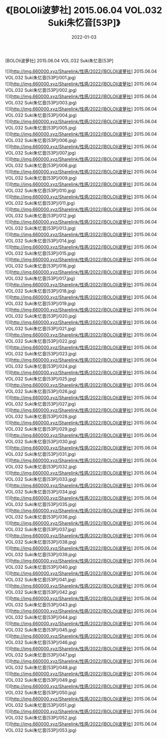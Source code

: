 ﻿---
layout: post
title:  《[BOLOli波萝社] 2015.06.04 VOL.032 Suki朱忆音[53P]》
date:   2022-01-03
img: http://img.660000.xyz/Sharelink/性感/2022/[BOLOli波萝社] 2015.06.04 VOL.032 Suki朱忆音[53P]/000.jpg
categories: [美女, 清纯, 唯美]
---

[BOLOli波萝社] 2015.06.04 VOL.032 Suki朱忆音[53P]

  ![](http://img.660000.xyz/Sharelink/性感/2022/[BOLOli波萝社] 2015.06.04 VOL.032 Suki朱忆音[53P]/001.jpg) <br> ![](http://img.660000.xyz/Sharelink/性感/2022/[BOLOli波萝社] 2015.06.04 VOL.032 Suki朱忆音[53P]/002.jpg) <br> ![](http://img.660000.xyz/Sharelink/性感/2022/[BOLOli波萝社] 2015.06.04 VOL.032 Suki朱忆音[53P]/003.jpg) <br> ![](http://img.660000.xyz/Sharelink/性感/2022/[BOLOli波萝社] 2015.06.04 VOL.032 Suki朱忆音[53P]/004.jpg) <br> ![](http://img.660000.xyz/Sharelink/性感/2022/[BOLOli波萝社] 2015.06.04 VOL.032 Suki朱忆音[53P]/005.jpg) <br> ![](http://img.660000.xyz/Sharelink/性感/2022/[BOLOli波萝社] 2015.06.04 VOL.032 Suki朱忆音[53P]/006.jpg) <br> ![](http://img.660000.xyz/Sharelink/性感/2022/[BOLOli波萝社] 2015.06.04 VOL.032 Suki朱忆音[53P]/007.jpg) <br> ![](http://img.660000.xyz/Sharelink/性感/2022/[BOLOli波萝社] 2015.06.04 VOL.032 Suki朱忆音[53P]/008.jpg) <br> ![](http://img.660000.xyz/Sharelink/性感/2022/[BOLOli波萝社] 2015.06.04 VOL.032 Suki朱忆音[53P]/009.jpg) <br> ![](http://img.660000.xyz/Sharelink/性感/2022/[BOLOli波萝社] 2015.06.04 VOL.032 Suki朱忆音[53P]/010.jpg) <br> ![](http://img.660000.xyz/Sharelink/性感/2022/[BOLOli波萝社] 2015.06.04 VOL.032 Suki朱忆音[53P]/011.jpg) <br> ![](http://img.660000.xyz/Sharelink/性感/2022/[BOLOli波萝社] 2015.06.04 VOL.032 Suki朱忆音[53P]/012.jpg) <br> ![](http://img.660000.xyz/Sharelink/性感/2022/[BOLOli波萝社] 2015.06.04 VOL.032 Suki朱忆音[53P]/013.jpg) <br> ![](http://img.660000.xyz/Sharelink/性感/2022/[BOLOli波萝社] 2015.06.04 VOL.032 Suki朱忆音[53P]/014.jpg) <br> ![](http://img.660000.xyz/Sharelink/性感/2022/[BOLOli波萝社] 2015.06.04 VOL.032 Suki朱忆音[53P]/015.jpg) <br> ![](http://img.660000.xyz/Sharelink/性感/2022/[BOLOli波萝社] 2015.06.04 VOL.032 Suki朱忆音[53P]/016.jpg) <br> ![](http://img.660000.xyz/Sharelink/性感/2022/[BOLOli波萝社] 2015.06.04 VOL.032 Suki朱忆音[53P]/017.jpg) <br> ![](http://img.660000.xyz/Sharelink/性感/2022/[BOLOli波萝社] 2015.06.04 VOL.032 Suki朱忆音[53P]/018.jpg) <br> ![](http://img.660000.xyz/Sharelink/性感/2022/[BOLOli波萝社] 2015.06.04 VOL.032 Suki朱忆音[53P]/019.jpg) <br> ![](http://img.660000.xyz/Sharelink/性感/2022/[BOLOli波萝社] 2015.06.04 VOL.032 Suki朱忆音[53P]/020.jpg) <br> ![](http://img.660000.xyz/Sharelink/性感/2022/[BOLOli波萝社] 2015.06.04 VOL.032 Suki朱忆音[53P]/021.jpg) <br> ![](http://img.660000.xyz/Sharelink/性感/2022/[BOLOli波萝社] 2015.06.04 VOL.032 Suki朱忆音[53P]/022.jpg) <br> ![](http://img.660000.xyz/Sharelink/性感/2022/[BOLOli波萝社] 2015.06.04 VOL.032 Suki朱忆音[53P]/023.jpg) <br> ![](http://img.660000.xyz/Sharelink/性感/2022/[BOLOli波萝社] 2015.06.04 VOL.032 Suki朱忆音[53P]/024.jpg) <br> ![](http://img.660000.xyz/Sharelink/性感/2022/[BOLOli波萝社] 2015.06.04 VOL.032 Suki朱忆音[53P]/025.jpg) <br> ![](http://img.660000.xyz/Sharelink/性感/2022/[BOLOli波萝社] 2015.06.04 VOL.032 Suki朱忆音[53P]/026.jpg) <br> ![](http://img.660000.xyz/Sharelink/性感/2022/[BOLOli波萝社] 2015.06.04 VOL.032 Suki朱忆音[53P]/027.jpg) <br> ![](http://img.660000.xyz/Sharelink/性感/2022/[BOLOli波萝社] 2015.06.04 VOL.032 Suki朱忆音[53P]/028.jpg) <br> ![](http://img.660000.xyz/Sharelink/性感/2022/[BOLOli波萝社] 2015.06.04 VOL.032 Suki朱忆音[53P]/029.jpg) <br> ![](http://img.660000.xyz/Sharelink/性感/2022/[BOLOli波萝社] 2015.06.04 VOL.032 Suki朱忆音[53P]/030.jpg) <br> ![](http://img.660000.xyz/Sharelink/性感/2022/[BOLOli波萝社] 2015.06.04 VOL.032 Suki朱忆音[53P]/031.jpg) <br> ![](http://img.660000.xyz/Sharelink/性感/2022/[BOLOli波萝社] 2015.06.04 VOL.032 Suki朱忆音[53P]/032.jpg) <br> ![](http://img.660000.xyz/Sharelink/性感/2022/[BOLOli波萝社] 2015.06.04 VOL.032 Suki朱忆音[53P]/033.jpg) <br> ![](http://img.660000.xyz/Sharelink/性感/2022/[BOLOli波萝社] 2015.06.04 VOL.032 Suki朱忆音[53P]/034.jpg) <br> ![](http://img.660000.xyz/Sharelink/性感/2022/[BOLOli波萝社] 2015.06.04 VOL.032 Suki朱忆音[53P]/035.jpg) <br> ![](http://img.660000.xyz/Sharelink/性感/2022/[BOLOli波萝社] 2015.06.04 VOL.032 Suki朱忆音[53P]/036.jpg) <br> ![](http://img.660000.xyz/Sharelink/性感/2022/[BOLOli波萝社] 2015.06.04 VOL.032 Suki朱忆音[53P]/037.jpg) <br> ![](http://img.660000.xyz/Sharelink/性感/2022/[BOLOli波萝社] 2015.06.04 VOL.032 Suki朱忆音[53P]/038.jpg) <br> ![](http://img.660000.xyz/Sharelink/性感/2022/[BOLOli波萝社] 2015.06.04 VOL.032 Suki朱忆音[53P]/039.jpg) <br> ![](http://img.660000.xyz/Sharelink/性感/2022/[BOLOli波萝社] 2015.06.04 VOL.032 Suki朱忆音[53P]/040.jpg) <br> ![](http://img.660000.xyz/Sharelink/性感/2022/[BOLOli波萝社] 2015.06.04 VOL.032 Suki朱忆音[53P]/041.jpg) <br> ![](http://img.660000.xyz/Sharelink/性感/2022/[BOLOli波萝社] 2015.06.04 VOL.032 Suki朱忆音[53P]/042.jpg) <br> ![](http://img.660000.xyz/Sharelink/性感/2022/[BOLOli波萝社] 2015.06.04 VOL.032 Suki朱忆音[53P]/043.jpg) <br> ![](http://img.660000.xyz/Sharelink/性感/2022/[BOLOli波萝社] 2015.06.04 VOL.032 Suki朱忆音[53P]/044.jpg) <br> ![](http://img.660000.xyz/Sharelink/性感/2022/[BOLOli波萝社] 2015.06.04 VOL.032 Suki朱忆音[53P]/045.jpg) <br> ![](http://img.660000.xyz/Sharelink/性感/2022/[BOLOli波萝社] 2015.06.04 VOL.032 Suki朱忆音[53P]/046.jpg) <br> ![](http://img.660000.xyz/Sharelink/性感/2022/[BOLOli波萝社] 2015.06.04 VOL.032 Suki朱忆音[53P]/047.jpg) <br> ![](http://img.660000.xyz/Sharelink/性感/2022/[BOLOli波萝社] 2015.06.04 VOL.032 Suki朱忆音[53P]/048.jpg) <br> ![](http://img.660000.xyz/Sharelink/性感/2022/[BOLOli波萝社] 2015.06.04 VOL.032 Suki朱忆音[53P]/049.jpg) <br> ![](http://img.660000.xyz/Sharelink/性感/2022/[BOLOli波萝社] 2015.06.04 VOL.032 Suki朱忆音[53P]/050.jpg) <br> ![](http://img.660000.xyz/Sharelink/性感/2022/[BOLOli波萝社] 2015.06.04 VOL.032 Suki朱忆音[53P]/051.jpg) <br> ![](http://img.660000.xyz/Sharelink/性感/2022/[BOLOli波萝社] 2015.06.04 VOL.032 Suki朱忆音[53P]/052.jpg) <br> ![](http://img.660000.xyz/Sharelink/性感/2022/[BOLOli波萝社] 2015.06.04 VOL.032 Suki朱忆音[53P]/053.jpg) <br>